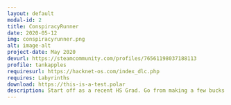 ```yaml
---
layout: default
modal-id: 2
title: ConspiracyRunner
date: 2020-05-12
img: conspiracyrunner.png
alt: image-alt
project-date: May 2020
devurl: https://steamcommunity.com/profiles/76561198037188113
profile: tankapples
requiresurl: https://hacknet-os.com/index_dlc.php
requires: Labyrinths
download: https://this-is-a-test.polar
description: Start off as a recent HS Grad. Go from making a few bucks to uncovering some very wild conspiracy theories.<br> 45 Plus missions.<br>Hours of gameplay.<br>Plenty of machines to crack.<br>Mix of real conspiracies, with my own mix.<br>Some areas have actual wiki info on said theories.<br>Work with Chris, and help him help you unlock many mysteries.<br>Finalized Version of ConRunner<br>Sorry it took so long. Thanks for playing!
---
```

